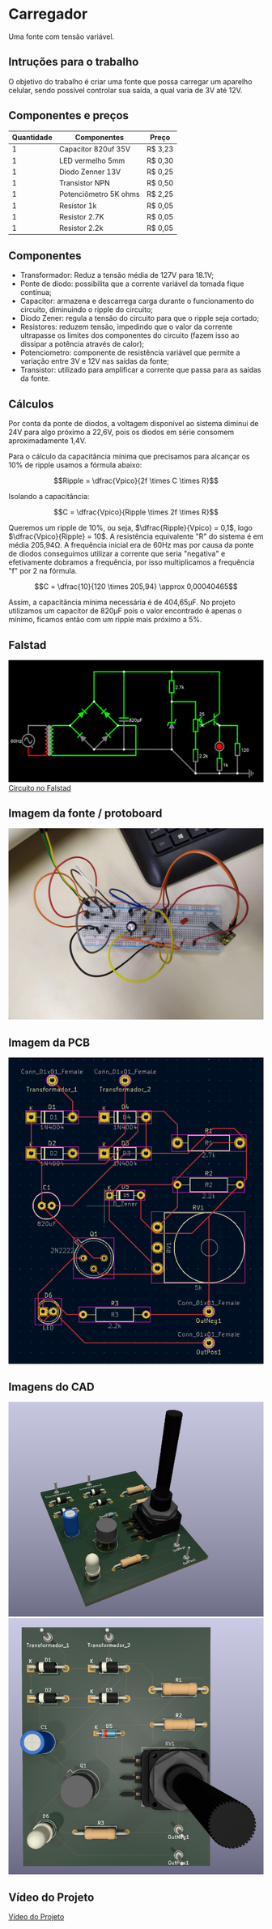# Carregador
Uma fonte com tensão variável.

## Intruções para o trabalho
O objetivo do trabalho é criar uma fonte que possa carregar um aparelho celular, sendo possível controlar sua saída, a qual varia de 3V até 12V.

## Componentes e preços
Quantidade | Componentes | Preço
---------- | ----------- | -----
1 | Capacitor 820uf 35V | R$ 3,23
1 | LED vermelho 5mm | R$ 0,30
1 | Diodo Zenner 13V | R$ 0,25
1 | Transistor NPN | R$ 0,50
1 | Potenciômetro 5K ohms | R$ 2,25
1 | Resistor 1k| R$ 0,05
1 | Resistor 2.7K | R$ 0,05
1 | Resistor 2.2k | R$ 0,05

## Componentes
* Transformador: Reduz a tensão média de 127V para 18.1V;
* Ponte de diodo: possibilita que a corrente variável da tomada fique contínua;
* Capacitor: armazena e descarrega carga durante o funcionamento do circuito, diminuindo o ripple do circuito;
* Diodo Zener: regula a tensão do circuito para que o ripple seja cortado;
* Resistores: reduzem tensão, impedindo que o valor da corrente ultrapasse os limites dos componentes do circuito (fazem isso ao dissipar a potência através de calor);
* Potenciometro: componente de resistência variável que permite a variação entre 3V e 12V nas saídas da fonte;
* Transistor: utilizado para amplificar a corrente que passa para as saídas da fonte.

## Cálculos
Por conta da ponte de diodos, a voltagem disponível ao sistema diminui de 24V para algo próximo a 22,6V, pois os diodos em série consomem aproximadamente 1,4V.

Para o cálculo da capacitância mínima que precisamos para alcançar os 10% de ripple usamos a fórmula abaixo:

$$Ripple = \dfrac{Vpico}{2f \times C \times R}$$

Isolando a capacitância:

$$C = \dfrac{Vpico}{Ripple \times 2f \times R}$$

Queremos um ripple de 10%, ou seja, $\dfrac{Ripple}{Vpico} = 0,1$, logo $\dfrac{Vpico}{Ripple} = 10$. A resistência equivalente "R" do sistema é em média 205,94Ω. A frequência inicial era de 60Hz mas por causa da ponte de diodos conseguimos utilizar a corrente que seria "negativa" e efetivamente dobramos a frequência, por isso multiplicamos a frequência "f" por 2 na fórmula.

$$C = \dfrac{10}{120 \times 205,94} \approx 0,00040465$$

Assim, a capacitância mínima necessária é de 404,65µF. No projeto utilizamos um capacitor de 820µF pois o valor encontrado é apenas o mínimo, ficamos então com um ripple mais próximo a 5%.

## Falstad
![Circuito Falstad](Imagens/circuito5.png)
[Circuito no Falstad](https://tinyurl.com/29td5cmg)

## Imagem da fonte / protoboard
![Fonte](Imagens/ciruitofoto.jpeg)

## Imagem da PCB
![PCB](Imagens/cad_fonte.png)

## Imagens do CAD
![CAD1](Imagens/cad-3d-1.png)
![CAD2](Imagens/cad-3d-2.png)

## Vídeo do Projeto
[Vídeo do Projeto](https://www.youtube.com/watch?v=1EafWx9WRCc)
